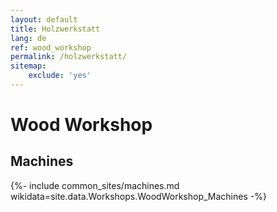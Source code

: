 ```yaml
---
layout: default
title: Holzwerkstatt
lang: de
ref: wood_workshop
permalink: /holzwerkstatt/
sitemap:
    exclude: 'yes'
---
```

# Wood Workshop
## Machines

{%- include common_sites/machines.md wikidata=site.data.Workshops.WoodWorkshop_Machines -%}
